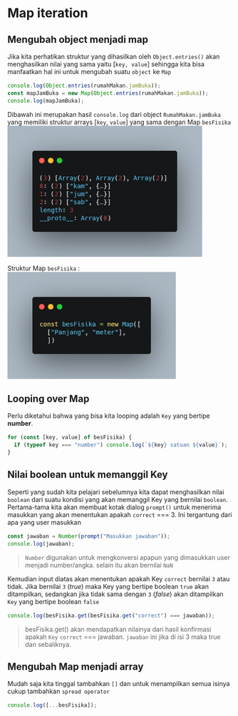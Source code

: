 # Map iteration

## Mengubah object menjadi map

Jika kita perhatikan struktur yang dihasilkan oleh `Object.entries()` akan menghasilkan nilai yang sama yaitu [`key, value`] sehingga kita bisa manfaatkan hal ini untuk mengubah suatu `object` ke `Map`

```javascript
console.log(Object.entries(rumahMakan.jamBuka));
const mapJamBuka = new Map(Object.entries(rumahMakan.jamBuka));
console.log(mapJamBuka);
```

Dibawah ini merupakan hasil `console.log` dari object `RumahMakan.jamBuka` yang memiliki struktur arrays [`key`, `value`] yang sama dengan Map `besFisika` <br>
![Console log!](https://github.com/anggerisme/data-structure-js/blob/main/map%20iteration/img/carbon.png)

Struktur Map `besFisika` : <br>
![Console log!](https://github.com/anggerisme/data-structure-js/blob/main/map%20iteration/img/carbon1.png)

## Looping over Map

Perlu diketahui bahwa yang bisa kita looping adalah `Key` yang bertipe **number**.

```javascript
for (const [key, value] of besFisika) {
  if (typeof key === "number") console.log(`${key} satuan ${value}`);
}
```

## Nilai boolean untuk memanggil Key

Seperti yang sudah kita pelajari sebelumnya kita dapat menghasilkan nilai `boolean` dari suatu kondisi yang akan memanggil Key yang bernilai `boolean`.
Pertama-tama kita akan membuat kotak dialog `prompt()` untuk menerima masukkan yang akan menentukan apakah `correct` === 3. Ini tergantung dari apa yang user masukkan

```javascript
const jawaban = Number(prompt("Masukkan jawaban"));
console.log(jawaban);
```

> `Number` digunakan untuk mengkonversi apapun yang dimasukkan user menjadi number/angka. selain itu akan bernilai `NaN`

Kemudian input diatas akan menentukan apakah Key `correct` bernilai `3` atau tidak. Jika bernilai `3` (_true_) maka Key yang bertipe boolean `true` akan ditampilkan, sedangkan jika tidak sama dengan `3` (_false_) akan ditampilkan `Key` yang bertipe boolean `false`

```javascript
console.log(besFisika.get(besFisika.get("correct") === jawaban));
```

> besFisika.get() akan mendapatkan nilainya dari hasil konfirmasi apakah `Key` `correct` === jawaban. `jawaban` ini jika di isi 3 maka true dan sebaliknya.

## Mengubah Map menjadi array

Mudah saja kita tinggal tambahkan `[]` dan untuk menampilkan semua isinya cukup tambahkan `spread operator`

```javascript
console.log([...besFisika]);
```
